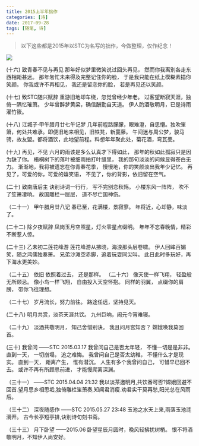 ```yaml
---
title: 2015上半年拙作
categories: [诗]
date: 2017-09-28 
tags: [随笔, 诗]
---
```

>以下这些都是2015年以STC为名写的拙作，今做整理，仅作纪念！

<!--more-->

![](https://user-gold-cdn.xitu.io/2018/8/20/165578bd914ccd3e?w=4208&h=3120&f=jpeg&s=1675189)

(十六)
致青春不见与再见
那年好似梦里微笑说过回头再见，
然而你我离别各走东西相距甚远。
那年匆忙未来得及完整记住你的脸，
于是我只能在纸上模糊素描你笑颜。
你我或许不再相见，
我还是留恋你的脸，
若是再见还以笑颜。

(十七)
致STC随兴赋辞
重游旧地却车绕，忽觉曾经少年老。
过客望断寂天涯，独倚一隅忆璀萧。
少年曾醉梦黄梁，确信酬勤自天道。
伊人酌酒敬明月，已是诗雨濯竹筱。

(十八)
江城子·甲午腊月廿七午记梦
几年前程路朦朦，眼难澄，自思懵。独吹笙箫，何处共难承。即便旧地来相见，旧铁凳，新蔓藤。
午间迷与周公梦，骏马骋，故友盟。都将酒饮，此地望前程。料想年年聚此处，菊花酒，弯瓦甍。

(十九)
再见，不见
六月的雨该是多么认真才下得如此，
那年的秋如此孤寂只是因为缺了你。
梧桐树下的落叶被细雨拍打叶缝里，
我的那句淡淡的问候显得苍白无力。
渐渐地，我将被遗忘在你青春花季，
慢慢地，你的笑颜淡出我年少记忆。
再见了，可爱的你，可爱的嬉笑语，
不见了，你的背影，依旧留在空气。

(二十)
致南唐后主
诀别诗词一行行，
写不完别恋秋殇。
小楼东风一阵阵，
吹不了笙箫凄响。
故国雕栏一层层，
道不尽亡国神伤。

（二十一）
甲午腊月廿八记
春已至，花满楼，景寂寥。
年将近，心却静，味淡了。

(二十二)
除夕夜赋辞
凤岗玉月空照星，灯火零星点缀明。
年年不忘春晚情，精彩不断惹人惊。

(二十三)
乙未初二莲花峰游
莲花峰游从拂晓，海浪那头层卷啸。
伊人回眸百媚笑，随之鸿儒独奏箫。
兄弟沙滩空赤脚，追着玩耍同尖叫。
此日此时多玩好，再下海水更美妙。

（二十五）
依旧
依照着过去，
还是那样。
（二十六）
像天使一样飞翔，
轻盈般无所顾忌。
像小鸟一样飞翔，
自由投入天空怀抱。
同样的羽翼，
点缀你的肩膀，
带你飞往理想。

（二十七）
岁月流长，努力前往。
路途任远，坚持见天。

(二十八)
明月共赏，淡茶天涯共饮。
九州巨响，闹元今宵难寝。

（二十九）
淡酒共敬明月，
知己舍惜别诀。
我且问月宫知否？
嫦娥唤我莫回首。

(三十)
我曾问
——STC  2015.03.17
我曾问自己是否太年轻，
不懂一切是是非非。
直到一天，
一切崩塌，
追之难悔。
我曾问自己是否太幼稚，
不懂什么才是现实。
直到一天，
距离产生，
惟有潜沉。
人生有多个我曾问自己，
可惜早已回不去。
或许不再有所顾忌前进，
才能慢爬离深渊。

（三十一）
——STC  2015.04.04 21:32
我以淡茶邀明月,共饮番可否?嫦娥回避不回首.望月思乡相思垢,独倚雕栏笙箫奏,知闻君消瘦.劝君实干莫再愁,阳光总在风雨后。

（三十二）
深夜随感作
——STC  2015.05.27 23:48
玉池之水天上来,雨落玉池涟漪开。
古今长亭短亭排,诀别诗句刻书斋。

（三十三）
月下卧望
——2015.06
卧望星辰月圆时，晚风轻拂扰树梢。
恨不将酒敬明月，不知伊人尚安好。
